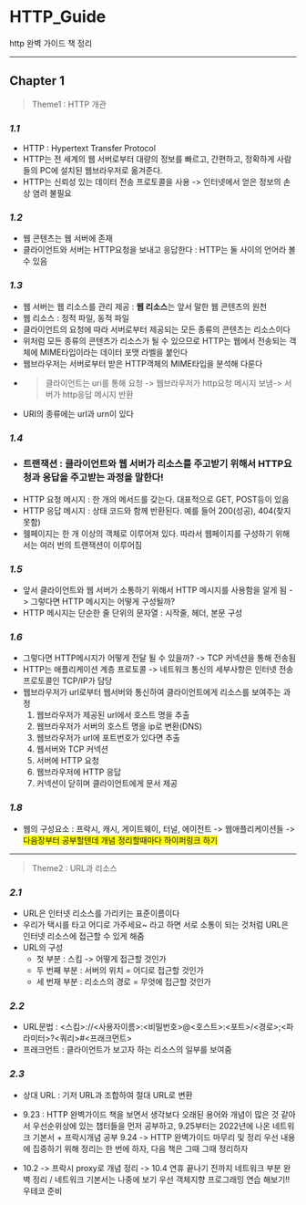 # HTTP_Guide
http 완벽 가이드 책 정리

------

## Chapter 1
>Theme1 : HTTP 개관

### _1.1_
- HTTP : Hypertext Transfer Protocol
- HTTP는 전 세계의 웹 서버로부터 대량의 정보를 빠르고, 간편하고, 정확하게 사람들의 PC에 설치된 웹브라우저로 옮겨준다.
- HTTP는 신뢰성 있는 데이터 전송 프로토콜을 사용 -> 인터넷에서 얻은 정보의 손상 염려 불필요

### _1.2_
- 웹 콘텐츠는 웹 서버에 존재
- 클라이언트와 서버는 HTTP요청을 보내고 응답한다 : HTTP는 둘 사이의 언어라 볼 수 있음
### _1.3_
- 웹 서버는 웹 리소스를 관리 제공 : **웹 리소스**는 앞서 말한 웹 콘텐츠의 원천
- 웹 리소스 : 정적 파일, 동적 파일
- 클라이언트의 요청에 따라 서버로부터 제공되는 모든 종류의 콘텐츠는 리소스이다
- 위처럼 모든 종류의 콘텐츠가 리소스가 될 수 있으므로 HTTP는 웹에서 전송되는 객체에 MIME타입이라는 데이터 포맷 라벨을 붙인다
- 웹브라우저는 서버로부터 받은 HTTP객체의 MIME타입을 분석해 다룬다 
- >클라이언트는 uri를 통해 요청 -> 웹브라우저가 http요청 메시지 보냄-> 서버가 http응답 메시지 반환
- URI의 종류에는 url과 urn이 있다
### _1.4_
- ### **트랜잭션 : 클라이언트와 웹 서버가 리소스를 주고받기 위해서 HTTP요청과 응답을 주고받는 과정을 말한다!**
- HTTP 요청 메시지 : 한 개의 메서드를 갖는다. 대표적으로 GET, POST등이 있음
- HTTP 응답 메시지 : 상태 코드와 함께 반환된다. 예를 들어 200(성공), 404(찾지 못함)
- 웸페이지는 한 개 이상의 객체로 이루어져 있다. 따라서 웹페이지를 구성하기 위해서는 여러 번의 트랜잭션이 이루어짐
### _1.5_
- 앞서 클라이언트와 웹 서버가 소통하기 위해서 HTTP 메시지를 사용함을 알게 됨 -> 그렇다면 HTTP 메시지는 어떻게 구성될까?
- HTTP 메시지는 단순한 줄 단위의 문자열 : 시작줄, 헤더, 본문 구성
### _1.6_
- 그렇다면 HTTP메시지가 어떻게 전달 될 수 있을까? -> TCP 커넥션을 통해 전송됨
- HTTP는 애플리케이션 계층 프로토콜 -> 네트워크 통신의 세부사항은 인터넷 전송 프로토콜인 TCP/IP가 담당
- 웹브라우저가 url로부터 웹서버와 통신하여 클라이언트에게 리소스를 보여주는 과정
  1. 웹브라우저가 제공된 url에서 호스트 명을 추출
  2. 웹브라우저가 서버의 호스트 명을 ip로 변환(DNS)
  3. 웹브라우저가 url에 포트번호가 있다면 추출
  4. 웹서버와 TCP 커넥션
  5. 서버에 HTTP 요청
  6. 웹브라우저에 HTTP 응답
  7. 커넥션이 닫히며 클라이언트에게 문서 제공
### _1.8_
- 웹의 구성요소 : 프락시, 캐시, 게이트웨이, 터널, 에이전트 -> 웹애플리케이션들 -> <span style="background-color:yellow">다음장부터 공부할텐데 개념 정리할때마다 하이퍼링크 하기</span>  
---
>Theme2 : URL과 리소스

### _2.1_
- URL은 인터넷 리소스를 가리키는 표준이름이다
- 우리가 택시를 타고 어디로 가주세요~ 라고 하면 서로 소통이 되는 것처럼 URL은 인터넷 리소스에 접근할 수 있게 해줌
- URL의 구성
  - 첫 부분 : 스킴 -> 어떻게 접근할 것인가
  - 두 번째 부분 : 서버의 위치 = 어디로 접근할 것인가
  - 세 번재 부분 : 리소스의 경로 = 무엇에 접근할 것인가
### _2.2_
- URL문법 : <스킴>://<사용자이름>:<비밀번호>@<호스트>:<포트>/<경로>;<파라미터>?<쿼리>#<프래크먼트>
- 프래크먼트 : 클라이언트가 보고자 하는 리소스의 일부를 보여줌

### _2.3_
- 상대 URL : 기저 URL과 조합하여 절대 URL로 변환

- 9.23 : HTTP 완벽가이드  책을 보면서 생각보다 오래된 용어와 개념이 많은 것 같아서
우선순위상에 있는 챕터들을 먼저 공부하고, 9.25부터는 2022년에 나온 네트워크 기본서 + 프락시개념 공부
9.24 -> HTTP 완벽가이드 마무리 및 정리
우선 내용에 집중하기 위해 정리는 한 번에 하자, 다음 책은 그때 그때 정리하자
- 10.2 -> 프락시 proxy로 개념 정리 -> 10.4 연휴 끝나기 전까지 네트워크 부분 완벽 정리 / 네트워크 기본서는 나중에 보기 우선 객체지향 프로그래밍 연습 해보기!! 우테코 준비